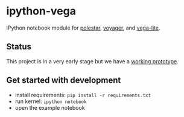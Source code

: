 # ipython-vega

IPython notebook module for [polestar](/vega/polestar), [voyager](/vega/voyager), and [vega-lite](/vega/vega-lite).

## Status

This project is in a very early stage but we have a [working prototype](http://nbviewer.ipython.org/github/vega/ipython-vega/blob/master/Example.ipynb).

## Get started with development

* install requirements: `pip install -r requirements.txt`
* run kernel: `ipython notebook`
* open the example notebook

